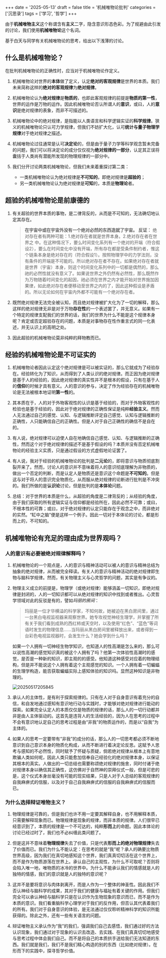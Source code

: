 +++
date = '2025-05-13'
draft = false
title = '机械唯物论批判'
categories = ['沉思录']
tags = ['学习', '哲学']
+++

由于**机械唯物主义**这个称谓含有**主义**二字，隐含意识形态色彩。为了规避由此引发的讨论，我们使用**机械唯物论**这个名词。

基于白天与同学有关机械唯物论的思考，给出以下浅薄的讨论。

## 什么是机械唯物论？

在批判机械唯物论的正确性时，应当对于机械唯物论作定义。

1. 机械唯物论对世界的**本体**做了定义，认定**绝对的客观规律**是世界的本质。我们未来简称这样的**绝对的客观规律**为**绝对规律**。
   
2. 机械唯物论认为**绝对规律**是**物质的**，也即此客观规律的前提是**物质的第一性**，世界的运作是万物的运作。因此机械唯物论否认所谓人的**意识**，或曰，人的**意识**是绝对规律的表象，而非不可描述的。
   
3. 机械唯物论中的绝对规律，是指能以人类语言和科学逻辑实证的**科学规律**。狭义的机械唯物论只认可力学规律，但我们不妨扩大化，认可**统计与量子物理学规律**对于绝对规律之描述。
   
4. 机械唯物论过往通常是认可**决定论**的，但是由于量子力学等科学观念暂未完备的问题，我们可以将决定论的成分仅仅视为**绝对规律的一部分**，认定其正误将囊括于人类尚有潜能所发现的物理规律的一部分中。
   
5. 我们分开讨论两类机械唯物论，但我们未来着重探讨第二类：
   - 一类机械唯物论认为绝对规律是**不可知的**，即绝对规律是**超验的**；
   - 另一类机械唯物论认为绝对规律是**可知**的，本质是**物理论**者。

## 超验的机械唯物论是前康德的

1. 有关超验的世界本质的事物，是二律背反的，从而是不可知的，无法确切地认定其存在。
   >**在宇宙中或在宇宙外没有一个绝对必然的东西造就了宇宙。**
    **反证：** 绝对存在者有两种可能：1.绝对存在者就是世界本身。2.绝对存在者在世界之 中。在这种情况下，要么时间变化系列有一个绝对的开端（符合假设2），要么在时间变化中没有开端，所有存在都是受条件制约者，惟这个链条本身是绝对存在的（符合假设1）。按照物理学中的力学法则，没有条件的开端是不可能的。所以绝对存在者不存在。如果绝对存在者就是世界（宇宙）本身，则这个时间变化系列中的一切都是偶然的，那么祂的必然性就没有意义了。如果说世界之外仍然有必然性，那么既然作为万物随着时间变化的起因，祂必须在世界之内才能开始对世界施加因果律，如此绝对存在者便移动至世界之内的了，因此这种假设是矛盾的。所以无论如何在宇宙内外都不可能有一个绝对存在者。

2. 既然绝对规律无法完全被认知，而且绝对规律被扩大化为了一切的解释，那么这样的绝对规律无非是对于万物**存在性**的一个表述罢了，并无意义。如果有一个特定的规律支配我们的世界的话，我们的世界为什么不能是这个规律本身呢？肯定或否定超验存在的问题，本质是对事物存在性作重言式的同一化表述，并无认识上的高明之处。

3. 因此超验的机械唯物论莫非纯粹的拜物教而已。

## 经验的机械唯物论是不可证实的

1. 机械唯物论者因此认定这个绝对规律是可以被实证的，那么它就成为了经验存在。经验转化为了知识，从而得到了人类认识的绝对规律。而正因为绝对规律是基于人的经验的，因此绝对规律的真实性并不是根本的假设，只有在基于人的**信仰**的时候才具有意义。人的意识的参与，决定了作为经验存在的机械唯物论是无法被根本地证明**第一性**的。

2. 其本质在于，人的对于外物客观性的认识是基于经验的，而对于外物客观性的检验也是基于经验的，因此对于绝对规律的正确性保证是纯粹**经验主义**。然而人无法通过自己的感觉、认知、与逻辑推断评定自己感觉、认知与逻辑推断的正确性，人只能确信自己的正确性。但是人对于自己正确性的确信不是自在的。
   
3. 有人说，绝对规律可以迫使人自在地确信自己感觉、认知、与逻辑推断的正确性，然而这个对于绝对规律的描述不是基于假设的吗？本质并没有否定机械唯物论的经验主义实质，只是通过假设的方式虚假地论证罢了。
   
4. 有人说，我对于经验的机械唯物论的批判是**二元论**的，即将意识与物质彻底割裂开来了。然而，讨论人的意识并不意味着将人的意识彻底理解为非物质的，做出一个否定的判断，而是认定人是物质还是意识这个命题是**不可知的**。但是这与对于将人的意识完全物质化，从而服从绝对规律的论断进行批判是不冲突的。我们所做的是**认识论**讨论，但是批判的是**本体论**问题。

5. 总结：对于世界的本质是什么，从超验的角度是二律背反的；从经验的角度，由于我们获取的所有逻辑实证与信仰都是经验所在，因此必然不可靠；或曰，不根本性的可靠；或曰，对于绝对规律的认定只能存在于观念之中，而非绝对的实然。“缸中之脑”便是这样一个例子。因此一切对于本体论的讨论，都是形而上的，不可知的。
   
## 机械唯物论有充足的理由成为世界观吗？

### 人的意识有必要被绝对规律解释吗？

1. 机械唯物论的一个观点是，人的意识与精神活动可以被人的意识与精神总结为抽象的绝对规律，从而被完全释读。有关人的意识与精神活动的绝对规律即生物与脑科学规律。然而，有关物理主义与心灵哲学的问题，其实是有争议的。
   
2. 物理主义成立的前提是，物理学（或绝对规律）能够涵盖一切知识，即绝对规律是封闭的，人的一切知识都可以从绝对规律的知识中找到或者推出。心灵哲学领域对此的反驳是有的，譬如*玛丽的房间*：
   >玛丽是一位才华横溢的科学家，不知何故，她被迫在黑白房间里，通过一台黑白电视监视器来观察世界。她专攻视觉神经生理学，并掌握了所有关于我们看到成熟的西红柿或天空时，以及使用“红色”、“蓝色”等词语时发生的物理信息……当玛丽从黑白房间里被释放出来，或者得到一台彩色电视监视器时，会发生什么？她会学到什么吗？
   
   如果一个人拥有一切神经生物学知识，也知道人的性高潮是怎么来的，那么可以说性高潮的感觉知识真的被这个人拥有了吗？他第一次体验性高潮时的感觉，是否是一种新的知识，即主观的的感受。他知道这种感受对应着的物理结构，但是并不能说这个人拥有着这个主观感觉的知识。一个人拥有着一切蝙蝠的生理学构造，能否获取蝙蝠实际上感知体验的知识吗。显然这种知识是非物理的。
   
   ![20250517205845](https://raw.githubusercontent.com/an-jack511/blogIMG/main/MyBlogImg20250517205845.png)

3. 承认人的主体性，是有利于探索规律的。只有在人对于自身意识有着充分的自信，和自发地通过感知有意识地行动与实践时，才能够对绝对规律进行能动的探索。如果完全认定人的本质仅仅是物质的规律的话，那么人的一切行动都并非是由人主体驱动的。这首先是违背人的生活经验的，因为人在思考的过程中不会有意识地认定自己的思考过程是由“非我”的物质运作的，而是以“自我”为主体的。
   
4. 如果人的思考一定要带有“非我”的成分的话，那么人的一切思考都必须不断地意识到自己意识本身的物质化构成，从而不断进行着决定论反思。这赋予人思考与感知的不必然性，同时赋予了怀疑与质疑，倘若绝对规律从根本上有意地欺骗人类如何呢，因此人类只能愈加信奉自己经验化的绝对规律本身，以保证其根本的真实。人做出的一切总结也需要称颂绝对规律的施舍，同时付诸于绝对规律本身以确信其正确性，这仿佛对于自然神的崇拜仪式一般，但是可悲的是，这个仪式本身丝毫没有可能的现实结果，只是人对于人总结的客观规律的自我麻痹式的信服，以及对于自己自我麻痹式的信服的自我麻痹式的信服而已。
   
### 为什么选择辩证唯物主义？

1. 物理规律是可靠的，但是我们也许不用一定要其解释自身，也不用解释本质，只需要解释现象而已。物理规律是现象的规律，而非本质的规律。人们很早已经意识到了，本质的规律是一个不可达的，纯粹**形而上**的命题。因此本体论的讨论已经过时了，我们也不必纠缠此类问题了。

2. 但是这并不意味着**物理规律**失去了价值，只是代表**形而上的绝对物理规律**失去了价值而已。我们为什么不能认定：在思考的就是“我”呢？承人的确要比物质世界高级，因为我们在真切地感知这个世界，我们真真切切活在这个世界上，而不是作为物质游荡在世界上。承认自己的主观性，为什么不可取呢？否则将会陷入唯一地，唯物质的冰冷的世界中。为什么不能承认我们的情感就是人的独特的情感，我们的意识就是人的独特的意识呢？
   
3. 这并不是要将意识与肉体剥离开，而是人作为一个整体的神圣性。因此我们不否认神经与脑科学的成果，其对于我们的健康与福祉有着关键的作用。但我们完全可以承认神经与脑科学只是在认识作为生物现象的意识而已，而不是作为本质的意识。我们看重脑科学心理学对于我们的反作用，但否认其代表着我们的所有。我们对于自身意识的体验，是无法通过仅仅聆听精神科学的知识所能获得的。除此之外，还有一些有关语言的问题。
   
4. 辩证唯物主义承认作为“我”的我们，强调我们自己去感悟，我们通过好的方法认识现象，我们通过对于现象的认识去改造、去实践、在我们真真切切地感受与思考过程中体会我们自己。而不是将自己的本质拱手送给我们无法知道的东西。我们就是我们，我们不是我们精心构造的别的东西（比如绝对规律）。在形而下的实践中，探寻哲学价值。